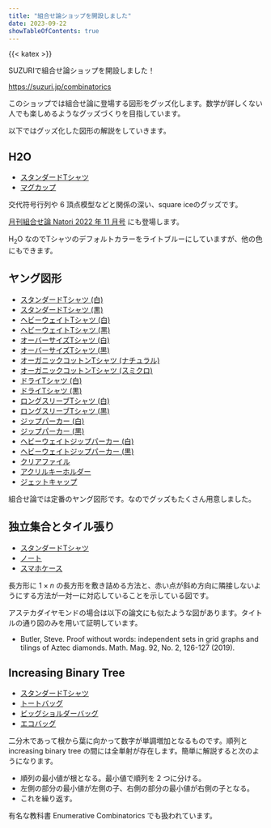 ```yaml
---
title: "組合せ論ショップを開設しました"
date: 2023-09-22
showTableOfContents: true
---
```


{{< katex >}}

SUZURIで組合せ論ショップを開設しました！

https://suzuri.jp/combinatorics

このショップでは組合せ論に登場する図形をグッズ化します。数学が詳しくない人でも楽しめるようなグッズづくりを目指しています。

以下ではグッズ化した図形の解説をしていきます。

## H2O

- [スタンダードTシャツ](https://suzuri.jp/combinatorics/14324799/t-shirt/s/lightblue)
- [マグカップ](https://suzuri.jp/combinatorics/14324799/mug/m/white)

交代符号行列や 6 頂点模型などと関係の深い、square iceのグッズです。

[月刊組合せ論 Natori 2022 年 11 月号](../../natori/202211/) にも登場します。

$\mathrm{H}_2\mathrm{O}$ なのでTシャツのデフォルトカラーをライトブルーにしていますが、他の色にもできます。

## ヤング図形

- [スタンダードTシャツ (白)](https://suzuri.jp/combinatorics/14340581/t-shirt/s/white)
- [スタンダードTシャツ (黒)](https://suzuri.jp/combinatorics/14340695/t-shirt/s/black)
- [ヘビーウェイトTシャツ (白)](https://suzuri.jp/combinatorics/14340581/heavyweight-t-shirt/l/white)
- [ヘビーウェイトTシャツ (黒)](https://suzuri.jp/combinatorics/14340695/heavyweight-t-shirt/l/black)
- [オーバーサイズTシャツ (白)](https://suzuri.jp/combinatorics/14340581/oversized-t-shirt/l/white)
- [オーバーサイズTシャツ (黒)](https://suzuri.jp/combinatorics/14340695/oversized-t-shirt/l/black)
- [オーガニックコットンTシャツ (ナチュラル)](https://suzuri.jp/combinatorics/14340581/organic-cotton-t-shirt/l/natural)
- [オーガニックコットンTシャツ (スミクロ)](https://suzuri.jp/combinatorics/14340695/organic-cotton-t-shirt/l/sumikuro)
- [ドライTシャツ (白)](https://suzuri.jp/combinatorics/14340581/dry-t-shirt/l/white)
- [ドライTシャツ (黒)](https://suzuri.jp/combinatorics/14340695/dry-t-shirt/l/black)
- [ロングスリーブTシャツ (白)](https://suzuri.jp/combinatorics/14340581/long-sleeve-t-shirt/s/white)
- [ロングスリーブTシャツ (黒)](https://suzuri.jp/combinatorics/14340695/long-sleeve-t-shirt/s/black)
- [ジップパーカー (白)](https://suzuri.jp/combinatorics/14340581/zip-hoodie/s/white)
- [ジップパーカー (黒)](https://suzuri.jp/combinatorics/14340695/zip-hoodie/s/black)
- [ヘビーウェイトジップパーカー (白)](https://suzuri.jp/combinatorics/14340581/heavyweight-zip-hoodie/l/offwhite)
- [ヘビーウェイトジップパーカー (黒)](https://suzuri.jp/combinatorics/14340695/heavyweight-zip-hoodie/l/black)
- [クリアファイル](https://suzuri.jp/combinatorics/14340581/clear-file-folder/a4/clear)
- [アクリルキーホルダー](https://suzuri.jp/combinatorics/14340581/acrylic-keychain/50x50mm/clear)
- [ジェットキャップ](https://suzuri.jp/combinatorics/14340695/five-panel-cap/m/black)

組合せ論では定番のヤング図形です。なのでグッズもたくさん用意しました。

## 独立集合とタイル張り

- [スタンダードTシャツ](https://suzuri.jp/combinatorics/14382234/t-shirt/s/white)
- [ノート](https://suzuri.jp/combinatorics/14382234/note/m/white)
- [スマホケース](https://suzuri.jp/combinatorics/14382234/smartphone-case/iphone14-plus/white)

長方形に $1\times n$ の長方形を敷き詰める方法と、赤い点が斜め方向に隣接しないようにする方法が一対一に対応していることを示している図です。

アステカダイヤモンドの場合は以下の論文にも似たような図があります。タイトルの通り図のみを用いて証明しています。

- Butler, Steve. Proof without words: independent sets in grid graphs and tilings of Aztec diamonds. Math. Mag. 92, No. 2, 126-127 (2019).

## Increasing Binary Tree

- [スタンダードTシャツ](https://suzuri.jp/combinatorics/14429219/t-shirt/s/natural)
- [トートバッグ](https://suzuri.jp/combinatorics/14429219/tote-bag/m/lime)
- [ビッグショルダーバッグ](https://suzuri.jp/combinatorics/14429219/big-shoulder-bag/m/natural)
- [エコバッグ](https://suzuri.jp/combinatorics/14429219/reusable-bag/m/white)

二分木であって根から葉に向かって数字が単調増加となるものです。順列と increasing binary tree の間には全単射が存在します。簡単に解説すると次のようになります。

- 順列の最小値が根となる。最小値で順列を 2 つに分ける。
- 左側の部分の最小値が左側の子、右側の部分の最小値が右側の子となる。
- これを繰り返す。

有名な教科書 Enumerative Combinatorics でも扱われています。
